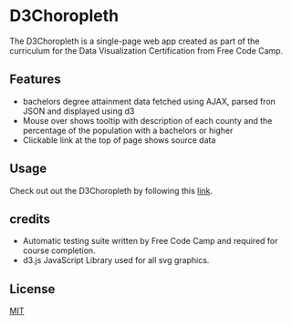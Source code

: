 # D3Choropleth

The D3Choropleth is a single-page web app created as part of the curriculum for the Data Visualization Certification from Free Code Camp. 

## Features

- bachelors degree attainment data fetched using AJAX, parsed fron JSON and displayed using d3  
- Mouse over shows tooltip with description of each county and the percentage of the population with a bachelors or higher    
- Clickable link at the top of page shows source data

## Usage

Check out out the D3Choropleth by following this [link](https://joeystip.github.io/d3Choropleth/).

## credits

- Automatic testing suite written by Free Code Camp and required for course completion.
- d3.js JavaScript Library used for all svg graphics.

## License

[MIT](https://choosealicense.com/licenses/mit/)
